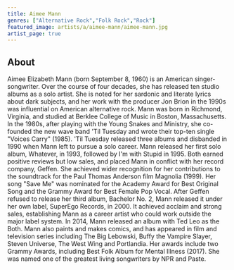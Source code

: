 ```yaml
---
title: Aimee Mann
genres: ["Alternative Rock","Folk Rock","Rock"]
featured_image: artists/a/aimee-mann/aimee-mann.jpg
artist_page: true
---
```

## About

Aimee Elizabeth Mann (born September 8, 1960) is an American singer-songwriter. Over the course of four decades, she has released ten studio albums as a solo artist. She is noted for her sardonic and literate lyrics about dark subjects, and her work with the producer Jon Brion in the 1990s was influential on American alternative rock.
Mann was born in Richmond, Virginia, and studied at Berklee College of Music in Boston, Massachusetts. In the 1980s, after playing with the Young Snakes and Ministry, she co-founded the new wave band 'Til Tuesday and wrote their top-ten single "Voices Carry" (1985). 'Til Tuesday released three albums and disbanded in 1990 when Mann left to pursue a solo career.
Mann released her first solo album, Whatever, in 1993, followed by I'm with Stupid in 1995. Both earned positive reviews but low sales, and placed Mann in conflict with her record company, Geffen. She achieved wider recognition for her contributions to the soundtrack for the Paul Thomas Anderson film Magnolia (1999). Her song "Save Me" was nominated for the Academy Award for Best Original Song and the Grammy Award for Best Female Pop Vocal. After Geffen refused to release her third album, Bachelor No. 2, Mann released it under her own label, SuperEgo Records, in 2000. It achieved acclaim and strong sales, establishing Mann as a career artist who could work outside the major label system.
In 2014, Mann released an album with Ted Leo as the Both. Mann also paints and makes comics, and has appeared in film and television series including The Big Lebowski, Buffy the Vampire Slayer, Steven Universe, The West Wing and Portlandia. Her awards include two Grammy Awards, including Best Folk Album for Mental Illness (2017). She was named one of the greatest living songwriters by NPR and Paste.



